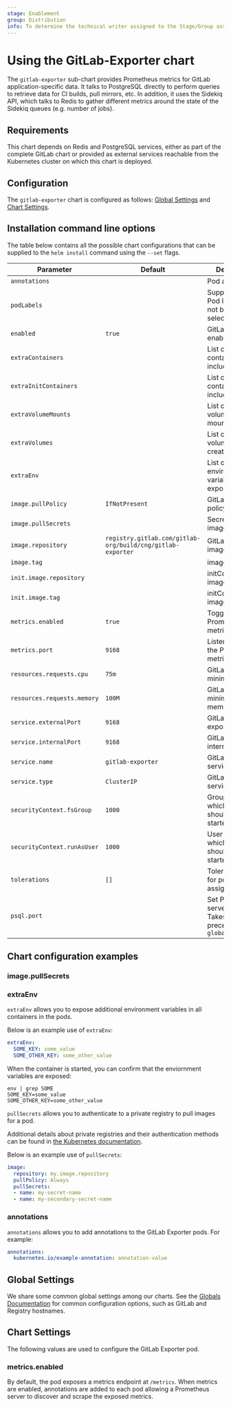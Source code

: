 ```yaml
---
stage: Enablement
group: Distribution
info: To determine the technical writer assigned to the Stage/Group associated with this page, see https://about.gitlab.com/handbook/engineering/ux/technical-writing/#designated-technical-writers
---
```


# Using the GitLab-Exporter chart

The `gitlab-exporter` sub-chart provides Prometheus metrics for GitLab
application-specific data. It talks to PostgreSQL directly to perform
queries to retrieve data for CI builds, pull mirrors, etc. In addition,
it uses the Sidekiq API, which talks to Redis to gather different
metrics around the state of the Sidekiq queues (e.g. number of jobs).

## Requirements

This chart depends on Redis and PostgreSQL services, either as part of
the complete GitLab chart or provided as external services reachable
from the Kubernetes cluster on which this chart is deployed.

## Configuration

The `gitlab-exporter` chart is configured as follows: [Global
Settings](#global-settings) and [Chart Settings](#chart-settings).

## Installation command line options

The table below contains all the possible chart configurations that can be supplied
to the `helm install` command using the `--set` flags.

| Parameter                        | Default               | Description                                    |
| -------------------------------- | --------------------- | ---------------------------------------------- |
| `annotations`                    |                       | Pod annotations                                |
| `podLabels`                      |                       | Supplemental Pod labels. Will not be used for selectors. |
| `enabled`                        | `true`                | GitLab Exporter enabled flag                   |
| `extraContainers`                |                       | List of extra containers to include            |
| `extraInitContainers`            |                       | List of extra init containers to include       |
| `extraVolumeMounts`              |                       | List of extra volumes mountes to do            |
| `extraVolumes`                   |                       | List of extra volumes to create                |
| `extraEnv`                       |                       | List of extra environment variables to expose  |
| `image.pullPolicy`               | `IfNotPresent`        | GitLab image pull policy                       |
| `image.pullSecrets`              |                       | Secrets for the image repository               |
| `image.repository`               | `registry.gitlab.com/gitlab-org/build/cng/gitlab-exporter` | GitLab Exporter image repository |
| `image.tag`                      |                       | image tag                                      |
| `init.image.repository`          |                       | initContainer image                            |
| `init.image.tag`                 |                       | initContainer image tag                        |
| `metrics.enabled`                | `true`                | Toggle Prometheus metrics exporter             |
| `metrics.port`                   | `9168`                | Listen port for the Prometheus metrics exporter |
| `resources.requests.cpu`         | `75m`                 | GitLab Exporter minimum cpu                    |
| `resources.requests.memory`      | `100M`                | GitLab Exporter minimum memory                 |
| `service.externalPort`           | `9168`                | GitLab Exporter exposed port                   |
| `service.internalPort`           | `9168`                | GitLab Exporter internal port                  |
| `service.name`                   | `gitlab-exporter`     | GitLab Exporter service name                   |
| `service.type`                   | `ClusterIP`           | GitLab Exporter service type                   |
| `securityContext.fsGroup`        | `1000`                | Group ID under which the pod should be started |
| `securityContext.runAsUser`      | `1000`                | User ID under which the pod should be started  |
| `tolerations`                    | `[]`                  | Toleration labels for pod assignment           |
| `psql.port`                      |                       | Set PostgreSQL server port. Takes precedence over `global.psql.port` |

## Chart configuration examples

### image.pullSecrets

### extraEnv

`extraEnv` allows you to expose additional environment variables in all containers in the pods.

Below is an example use of `extraEnv`:

```yaml
extraEnv:
  SOME_KEY: some_value
  SOME_OTHER_KEY: some_other_value
```

When the container is started, you can confirm that the enviornment variables are exposed:

```shell
env | grep SOME
SOME_KEY=some_value
SOME_OTHER_KEY=some_other_value
```

`pullSecrets` allows you to authenticate to a private registry to pull images for a pod.

Additional details about private registries and their authentication methods can be
found in [the Kubernetes documentation](https://kubernetes.io/docs/concepts/containers/images/#specifying-imagepullsecrets-on-a-pod).

Below is an example use of `pullSecrets`:

```YAML
image:
  repository: my.image.repository
  pullPolicy: Always
  pullSecrets:
  - name: my-secret-name
  - name: my-secondary-secret-name
```

### annotations

`annotations` allows you to add annotations to the GitLab Exporter pods. For example:

```YAML
annotations:
  kubernetes.io/example-annotation: annotation-value
```

## Global Settings

We share some common global settings among our charts. See the [Globals Documentation](../../globals.md)
for common configuration options, such as GitLab and Registry hostnames.

## Chart Settings

The following values are used to configure the GitLab Exporter pod.

### metrics.enabled

By default, the pod exposes a metrics endpoint at `/metrics`. When
metrics are enabled, annotations are added to each pod allowing a
Prometheus server to discover and scrape the exposed metrics.
